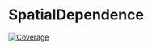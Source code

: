 # SpatialDependence

[![Coverage](https://codecov.io/gh/javierbarbero/SpatialDependence.jl/branch/master/graph/badge.svg)](https://codecov.io/gh/javierbarbero/SpatialDependence.jl)
